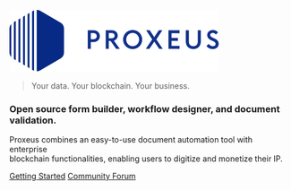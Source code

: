 ![logo](_media/proxeus_logo.svg)

> Your data. Your blockchain. Your business.

### Open source form builder, workflow designer, and document validation. 

Proxeus combines an easy-to-use document automation tool with enterprise<br> blockchain functionalities, enabling users to digitize and monetize their IP.

[Getting Started](quickstart.md) 
[Community Forum](https://github.com/ProxeusApp/community/discussions)

